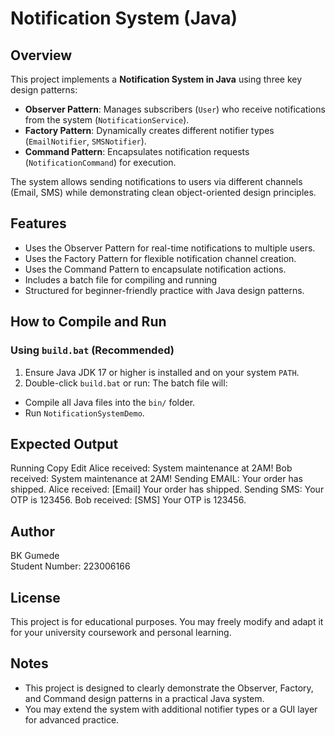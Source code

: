 # Notification System (Java)

## Overview

This project implements a **Notification System in Java** using three key design patterns:

- **Observer Pattern**: Manages subscribers (`User`) who receive notifications from the system (`NotificationService`).
- **Factory Pattern**: Dynamically creates different notifier types (`EmailNotifier`, `SMSNotifier`).
- **Command Pattern**: Encapsulates notification requests (`NotificationCommand`) for execution.

The system allows sending notifications to users via different channels (Email, SMS) while demonstrating clean object-oriented design principles.

## Features

- Uses the Observer Pattern for real-time notifications to multiple users.
- Uses the Factory Pattern for flexible notification channel creation.
- Uses the Command Pattern to encapsulate notification actions.
- Includes a batch file for compiling and running
- Structured for beginner-friendly practice with Java design patterns.

## How to Compile and Run

### Using `build.bat` (Recommended)

1. Ensure Java JDK 17 or higher is installed and on your system `PATH`.
2. Double-click `build.bat` or run:
The batch file will:
- Compile all Java files into the `bin/` folder.
- Run `NotificationSystemDemo`.

## Expected Output

Running
Copy
Edit
Alice received: System maintenance at 2AM!
Bob received: System maintenance at 2AM!
Sending EMAIL: Your order has shipped.
Alice received: [Email] Your order has shipped.
Sending SMS: Your OTP is 123456.
Bob received: [SMS] Your OTP is 123456.

## Author

BK Gumede  
Student Number: 223006166

## License

This project is for educational purposes. You may freely modify and adapt it for your university coursework and personal learning.

## Notes

- This project is designed to clearly demonstrate the Observer, Factory, and Command design patterns in a practical Java system.
- You may extend the system with additional notifier types or a GUI layer for advanced practice.

